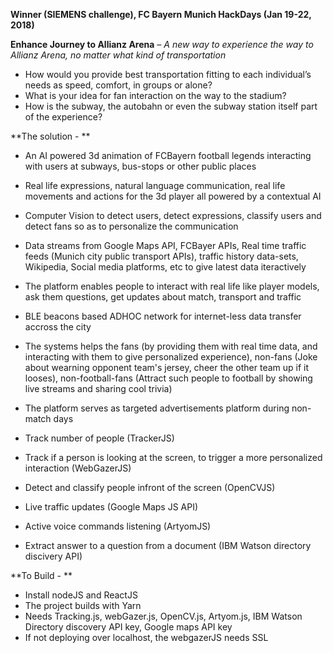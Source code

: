 **Winner (SIEMENS challenge), FC Bayern Munich HackDays (Jan 19-22, 2018)**

**Enhance Journey to Allianz Arena** *– A new way to experience the way to Allianz Arena, no matter what kind of transportation*

- How would you provide best transportation fitting to each individual’s needs as speed, comfort, in groups or alone?
- What is your idea for fan interaction on the way to the stadium?
- How is the subway, the autobahn or even the subway station itself part of the experience?

**The solution - **

- An AI powered 3d animation of FCBayern football legends interacting with users at subways, bus-stops or other public places
- Real life expressions, natural language communication, real life movements and actions for the 3d player all powered by a contextual AI
- Computer Vision to detect users, detect expressions, classify users and detect fans so as to personalize the communication
- Data streams from Google Maps API, FCBayer APIs, Real time traffic feeds (Munich city public transport APIs), traffic history data-sets, Wikipedia, Social media platforms, etc to give latest data iteractively
- The platform enables people to interact with real life like player models, ask them questions, get updates about match, transport and traffic
- BLE beacons based ADHOC network for internet-less data transfer accross the city
- The systems helps the fans (by providing them with real time data, and interacting with them to give personalized experience), non-fans (Joke about wearning opponent team's jersey, cheer the other team up if it looses), non-football-fans (Attract such people to football by showing live streams and sharing cool trivia)
- The platform serves as targeted advertisements platform during non-match days

- Track number of people (TrackerJS)
- Track if a person is looking at the screen, to trigger a more personalized interaction (WebGazerJS)
- Detect and classify people infront of the screen (OpenCVJS)
- Live traffic updates (Google Maps JS API)
- Active voice commands listening (ArtyomJS)
- Extract answer to a question from a document (IBM Watson directory discivery API)


**To Build - **
- Install nodeJS and ReactJS
- The project builds with Yarn
- Needs Tracking.js, webGazer.js, OpenCV.js, Artyom.js, IBM Watson Directory discovery API key, Google maps API key
- If not deploying over localhost, the webgazerJS needs SSL

